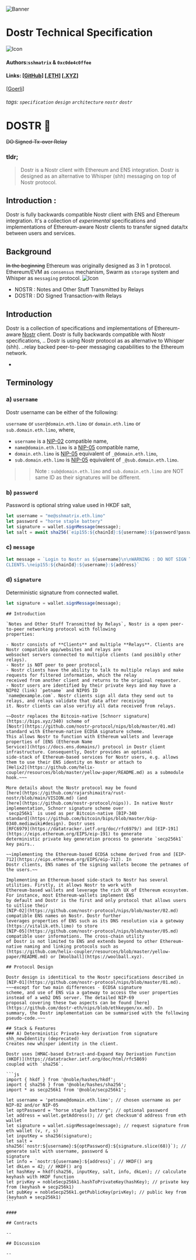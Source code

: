 ![Banner](https://raw.githubusercontent.com/dostr-eth/resources/main/graphics/banner.png)
# Dostr Technical Specification
![Icon](https://raw.githubusercontent.com/dostr-eth/resources/main/graphics/icon.png)
#### Authors:`sshmatrix` & `0xc0de4c0ffee`
#### Links: [[GitHub](https://github.com/dostr-eth)] [[.ETH](https://dostr.eth.limo)] [[.XYZ](https://dostr.xyz)]
[[Goerli]()]
###### tags: `specification` `design` `architecture` `nostr` `dostr`
# DOSTR 🔘

~~DO Signed-Tx-over Relay~~


### tldr;
> Dostr is a Nostr client with Ethereum and ENS integration. Dostr is designed as an alternative to Whisper (shh)
messaging on top of Nostr protocol.



## Introduction :

Dostr is fully backwards compatible Nostr client with ENS and Ethereum integration. It's a collection of *experimental*
specifications and implementations of Ethereum-aware Nostr clients to transfer signed data/tx between users and
services.


## Background
~~In the beginning~~ Ethereum was originally designed as 3 in 1 protocol. Ethereum/EVM as `consensus` mechanism, Swarm
as `storage` system and Whisper as `messaging` protocol.
![Icon](https://raw.githubusercontent.com/0xc0de4c0ffee/resources/whisper/graphics/web3.png)


- NOSTR : Notes and Other Stuff Transmitted by Relays
- DOSTR : DO Signed Transaction-with Relays

## Introduction

Dostr is a collection of specifications and implementations of Ethereum-aware
[Nostr](https://github.com/nostr-protocol/nostr#readme) client. Dostr is fully backwards compatible with Nostr
specifications, .. Dostr is using Nostr protocol as as alternative to Whisper (shh). ..relay backed peer-to-peer
messaging capabilities to the Ethereum network.



-

## Terminology
### a) `username`
Dostr username can be either of the following:

`username` or `user@domain.eth.limo` or `domain.eth.limo` or `sub.domain.eth.limo`, where,

- `username` is a [NIP-02](https://github.com/nostr-protocol/nips/blob/master/05.md) compatible name,
- `name@domain.eth.limo` is a [NIP-05](https://github.com/nostr-protocol/nips/blob/master/05.md) compatible name,
- `domain.eth.limo` is [NIP-05](https://github.com/nostr-protocol/nips/blob/master/05.md) equivalent of
`_@domain.eth.limo`,
- `sub.domain.eth.limo` is [NIP-05](https://github.com/nostr-protocol/nips/blob/master/05.md) equivalent of
`_@sub.domain.eth.limo`.
>> Note : `sub@domain.eth.limo` and `sub.domain.eth.limo` are NOT same ID as their signatures will be different. 


### b) `password`
Password is optional string value used in HKDF salt,
```js
let username = "me@sshmatrix.eth.limo"
let password = "horse staple battery"
let signature = wallet.signMessage(message);
let salt = await sha256(`eip155:${chainId}:${username}:${password?password:""}:${signature.slice(68)}`);
```

### c) `message`

```js
let message = `Login to Nostr as ${username}\n\nWARNING : DO NOT SIGN THIS REQUEST FROM UNTRUSTED NOSTR
CLIENTS.\neip155:${chainId}:${username}:${address}`
```
### d) `signature`
Deterministic signature from connected wallet.
```js
let signature = wallet.signMessage(message); 
```

~~~
## Introduction

`Notes and Other Stuff Transmitted by Relays`, Nostr is a open peer-to-peer networking protocol with following
properties:

- Nostr consists of **Clients** and multiple **Relays**. Clients are Nostr compatible app/websites and relays are
websocket servers connected to multiple clients (and posibbly other relays).
- Nostr is NOT peer to peer protocol,
- Nostr clients have the ability to talk to multiple relays and make requests for filtered information, which the relay
received from another client and returns to the original requester.
- Nostr users are identified by their private keys and may have a NIP02 (link) `petname` and NIP05 ID
`name@example.com`. Nostr clients sign all data they send out to relays, and relays validate that data after receiving
it. Nostr clients can also verifiy all data received from relays.

~~Dostr replaces the Bitcoin-native [Schnorr signature](https://bips.xyz/340) scheme of
[Nostr](https://github.com/nostr-protocol/nips/blob/master/01.md) standard with Ethereum-native ECDSA signature scheme.
This allows Nostr to function with Ethereum wallets and leverage properties of [ENS (Ethereum Name
Service)](https://docs.ens.domains/) protocol in Dostr client infrastructure. Consequently, Dostr provides an optional
side-stack of Ethereum-based services for Nostr users, e.g. allows them to use their ENS identity on Nostr or attach to
[Helix2](https://github.com/helix-coupler/resources/blob/master/yellow-paper/README.md) as a submodule hook.~~~

More details about the Nostr protocol may be found
[here](https://github.com/rajarshimaitra/rust-nostr/blob/main/VISION.md) (and
[here](https://github.com/nostr-protocol/nips)). In native Nostr implementation, Schnorr signature scheme over
`secp256k1` is used as per Bitcoin-native [BIP-340
standard](https://github.com/bitcoin/bips/blob/master/bip-0340.mediawiki#design). Dostr uses
[RFC6979](https://datatracker.ietf.org/doc/rfc6979/) and [EIP-191](https://eips.ethereum.org/EIPS/eip-191) to generate
deterministic private key generation process to generate `secp256k1` key pairs..

~~implementing the Ethereum-based ECDSA scheme derived from and [EIP-712](https://eips.ethereum.org/EIPS/eip-712). In
Dostr clients, ENS names of the signing wallets become the petnames of the users.~~

Implementing an Ethereum-based side-stack to Nostr has several utilities. Firstly, it allows Nostr to work with
Ethereum-based wallets and leverage the rich UX of Ethereum ecosystem. For instance, most Ethereum-wallets implement ENS
by default and Dostr is the first and only protocol that allows users to uitlise their
[NIP-02](https://github.com/nostr-protocol/nips/blob/master/02.md) compatible ENS names on Nostr. Dostr further
leverages properties of ENS such as its DNS resolution via a gateway (https://vitalik.eth.limo) to store
[NIP-05](https://github.com/nostr-protocol/nips/blob/master/05.md) compatible user informations. The cross-chain utility
of Dostr is not limited to ENS and extends beyond to other Ethereum-native naming and linking protocols such as
(https://github.com/helix-coupler/resources/blob/master/yellow-paper/README.md) or [Woolball](https://woolball.xyz).

## Protocol Design

Dostr design is identitical to the Nostr specifications described in
[NIP-01](https://github.com/nostr-protocol/nips/blob/master/01.md). ~~~except for two main differences - ECDSA signature
scheme, and use of ENS via a gateway to access the user properties instead of a web2 DNS server. The detailed NIP-69
proposal covering these two aspects can be found [here](https://github.com/dostr-eth/nips/blob/ethkeygen/xx.md). In
summary, the Dostr implementation can be summarised with the following pseudo-code.~~~

## Stack & Features
### A) Deterministic Private-key derivation from signature
shh_newIdentity (deprecated)
Creates new whisper identity in the client.

Dostr uses [HMAC-based Extract-and-Expand Key Derivation Function (HKDF)](https://datatracker.ietf.org/doc/html/rfc5869)
coupled with `sha256`.

```js
import { hkdf } from '@noble/hashes/hkdf';
import { sha256 } from '@noble/hashes/sha256';
import * as secp256k1 from '@noble/secp256k1';

let username = 'petname@domain.eth.limo'; // chosen username as per NIP-02 and/or NIP-05
let optPassword = "horse staple battery"; // optional password
let address = wallet.getAddress(); // get checksum'd address from eth wallet
let signature = wallet.signMessage(message); // request signature from eth wallet (v, r, s)
let inputKey = sha256(signature);
let salt = sha256(`nostr:${username}:${optPassword}:${signature.slice(68)}`); // generate salt with username, password &
signature
let info = `nostr:${username}:${address}`; // HKDF() arg
let dkLen = 42; // HKDF() arg
let hashKey = hkdf(sha256, inputKey, salt, info, dkLen); // calculate keyhash with HKDF function
let privKey = nobleSecp256k1.hashToPrivateKey(hashKey); // private key from (keyhash ⊕ secp256k1)
let pubKey = nobleSecp256k1.getPublicKey(privKey); // public key from (keyhash ⊕ secp256k1)
```

####

## Contracts

--

## Discussion

--